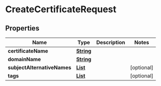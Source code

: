 

# CreateCertificateRequest


## Properties

| Name | Type | Description | Notes |
|------------ | ------------- | ------------- | -------------|
|**certificateName** | [**String**](String.md) |  |  |
|**domainName** | [**String**](String.md) |  |  |
|**subjectAlternativeNames** | [**List**](List.md) |  |  [optional] |
|**tags** | [**List**](List.md) |  |  [optional] |



